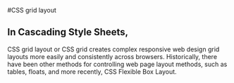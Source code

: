 #CSS grid layout
## In Cascading Style Sheets,
CSS grid layout or CSS grid creates complex responsive web design grid layouts more easily and consistently across browsers. Historically, there have been other methods for controlling web page layout methods, such as tables, floats, and more recently, CSS Flexible Box Layout.
